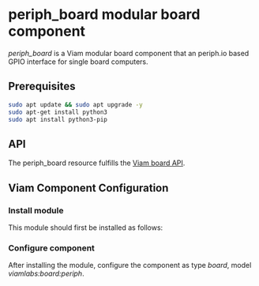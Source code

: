 # periph_board modular board component

*periph_board* is a Viam modular board component that an periph.io based GPIO interface for single board computers.

## Prerequisites

``` bash
sudo apt update && sudo apt upgrade -y
sudo apt-get install python3
sudo apt install python3-pip
```

## API

The periph_board resource fulfills the [Viam board API](https://github.com/viamrobotics/api/blob/main/proto/viam/component/board/v1/board.proto).

## Viam Component Configuration

### Install module

This module should first be installed as follows:

### Configure component

After installing the module, configure the component as type *board*, model *viamlabs:board:periph*.
